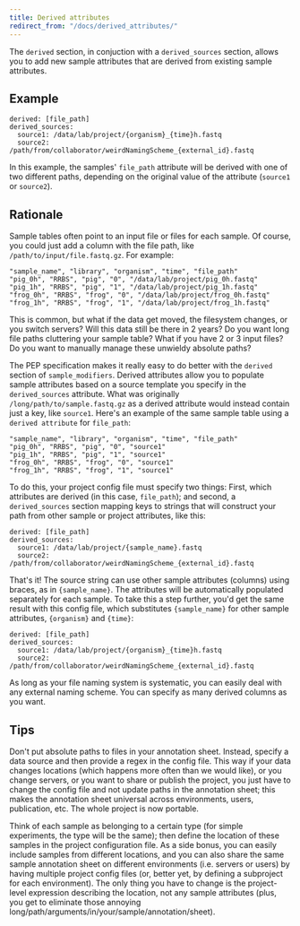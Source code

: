 ```yaml
---
title: Derived attributes
redirect_from: "/docs/derived_attributes/"
---
```


The `derived` section, in conjuction with a `derived_sources` section, allows you to add new sample attributes that are derived from existing sample attributes.

## Example

```
derived: [file_path]
derived_sources:
  source1: /data/lab/project/{organism}_{time}h.fastq
  source2: /path/from/collaborator/weirdNamingScheme_{external_id}.fastq
```

In this example, the samples' `file_path` attribute will be derived with one of two different paths, depending on the original value of the attribute (`source1` or `source2`). 



## Rationale


Sample tables often point to an input file or files for each sample. Of course, you could just add a column with the file path, like ``/path/to/input/file.fastq.gz``. For example:

```
"sample_name", "library", "organism", "time", "file_path"
"pig_0h", "RRBS", "pig", "0", "/data/lab/project/pig_0h.fastq"
"pig_1h", "RRBS", "pig", "1", "/data/lab/project/pig_1h.fastq"
"frog_0h", "RRBS", "frog", "0", "/data/lab/project/frog_0h.fastq"
"frog_1h", "RRBS", "frog", "1", "/data/lab/project/frog_1h.fastq"
```

This is common, but what if the data get moved, the filesystem changes, or you switch servers? Will this data still be there in 2 years? Do you want long file paths cluttering your sample table? What if you have 2 or 3 input files? Do you want to manually manage these unwieldy absolute paths?

The PEP specification makes it really easy to do better with the `derived` section of `sample_modifiers`. Derived attributes allow you to populate sample attributes based on a source template you specify in the `derived_sources` attribute. What was originally `/long/path/to/sample.fastq.gz` as a derived attribute would instead contain just a key, like `source1`. Here's an example of the same sample table using a `derived attribute` for `file_path`:

```
"sample_name", "library", "organism", "time", "file_path"
"pig_0h", "RRBS", "pig", "0", "source1"
"pig_1h", "RRBS", "pig", "1", "source1"
"frog_0h", "RRBS", "frog", "0", "source1"
"frog_1h", "RRBS", "frog", "1", "source1"
```

To do this, your project config file must specify two things: First, which attributes are derived (in this case, `file_path`); and second, a `derived_sources` section mapping keys to strings that will construct your path from other sample or project attributes, like this:


```
derived: [file_path]
derived_sources:
  source1: /data/lab/project/{sample_name}.fastq
  source2: /path/from/collaborator/weirdNamingScheme_{external_id}.fastq
```

That's it! The source string can use other sample attributes (columns) using braces, as in `{sample_name}`. The attributes will be automatically populated separately for each sample. To take this a step further, you'd get the same result with this config file, which substitutes `{sample_name}` for other sample attributes, `{organism}` and `{time}`:

```
derived: [file_path]
derived_sources:
  source1: /data/lab/project/{organism}_{time}h.fastq
  source2: /path/from/collaborator/weirdNamingScheme_{external_id}.fastq
```

As long as your file naming system is systematic, you can easily deal with any external naming scheme. You can specify as many derived columns as you want.

## Tips

Don't put absolute paths to files in your annotation sheet. Instead, specify a data source and then provide a regex in the config file. This way if your data changes locations (which happens more often than we would like), or you change servers, or you want to share or publish the project, you just have to change the config file and not update paths in the annotation sheet; this makes the annotation sheet universal across environments, users, publication, etc. The whole project is now portable.

Think of each sample as belonging to a certain type (for simple experiments, the type will be the same); then define the location of these samples in the project configuration file. As a side bonus, you can easily include samples from different locations, and you can also share the same sample annotation sheet on different environments (i.e. servers or users) by having multiple project config files (or, better yet, by defining a subproject for each environment). The only thing you have to change is the project-level expression describing the location, not any sample attributes (plus, you get to eliminate those annoying long/path/arguments/in/your/sample/annotation/sheet).
